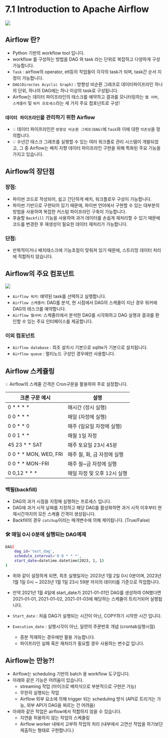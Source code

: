 # 7.1 Introduction to Apache Airflow

<img src="./images/7_1_1.png">

## Airflow 란?

- Python 기반의 workflow tool 입니다.
- workflow 를 구성하는 방법을 DAG 와 task 라는 단위로 복잡하고 다양하게 구성 가능합니다.
- `Task` : airflow의 operator, etl등의 작업들이 각각의 task가 되며, task간 순서 지정이 가능합니다.
- `DAG(Directes Acyclic Graph)` : 방향성 비순환 그래프로 데이터파이프라인 하나의 단위, 하나의 DAG에는 하나 이상의 task로 구성됩니다.
- Airflow는 데이터 파이프라인의 태스크를 예약하고 결과를 모니터링하는 `웹 서버`, `스케줄러` 및 `워커 프로세스`라는 세 가지 주요 컴포넌트로 구성!

### `데이터 파이프라인`을 관리하기 위한 Airflow

- 💡 데이터 파이프라인은 `방향성 비순환 그래프(DAG)`에 `Task`와 이에 대한 `의존성`을 정의합니다.
- 💡 수년간 태스크 그래프를 실행할 수 있는 여러 워크플로 관리 시스템이 개발되었고, 그 중 Airflow는 배치 지향 데이터 파이프라인 구현을 위해 특화된 주요 기능을 가지고 있습니다.


## Airflow의 장단점

### 장점:

- 파이썬 코드로 작성되어, 쉽고 간단하게 배치, 워크플로우 구성이 가능합니다.
- 파이썬 기반으로 구현되어 있기 때문에, 파이썬 언어에서 구현할 수 있는 대부분의 방법을 사용하여 복잡한 커스텀 파이프라인 구축이 가능합니다.
- 후술할 `Backfill` 기능을 사용하여 과거 데이터를 손쉽게 재처리할 수 있기 때문에 코드를 변경한 후 재생성이 필요한 데이터 재처리가 가능합니다.

### 단점:

- 반복적이거나 배치태스크에 기능초점이 맞춰져 있기 때문에, 스트리밍 데이터 처리에 적합하지 않습니다.

## Airflow의 주요 컴포넌트

<img src="./images/7_1_2.png">

- `Airflow 워커`: 예약된 task를 선택하고 실행합니다.
- `Airflow 스케줄러`: DAG를 분석, 현 시점에서 DAG의 스케줄이 지난 경우 워커에 DAG의 태스크를 예약합니다.
- `Airflow 웹서버`: 스케줄러에서 분석한 DAG를 시각화하고 DAG 실행과 결과를 환인할 수 있는 주요 인터페이스를 제공합니다.

### 이외 컴포넌트

- `Airflow database` : 최초 설치시 기본으로 sqlite가 기본으로 설치됩니다.
- `Airflow queue` : 멀티노드 구성인 경우에만 사용합니다.

## Airflow 스케쥴링

💡 Airflow의 스케줄 간격은 Cron구문을 활용하여 주로 설정합니다.

| 크론 구문 예시 | 설명 |
| --- | --- |
| 0 * * * * | 매시간 (정시 실행) |
| 0 0 * * * | 매일 (자정에 실행) |
| 0 0 * * 0 | 매주 (일요일 자정에 실행) |
| 0 0 1 * * | 매월 1일 자정 |
| 45 23 * * SAT | 매주 토요일 23시 45분 |
| 0 0 * * MON, WED, FRI | 매주 월, 화, 금 자정에 실행 |
| 0 0 * * MON-FRI | 매주 월~금 자정에 실행 |
| 0 0,12 * * * | 매일 자정 및 오후 12시 실행 |

### 백필(backfill)

- DAG의 과거 시점을 지정해 실행하는 프로세스 입니다.
- DAG에 과거 시작 날짜를 지정하고 해당 DAG를 활성화하면 과거 시작 이후부터 현재시간까지의 모든 스케쥴 간격이 생성됩니다.
- Backfill의 경우 `catchup`이라는 매개변수에 의해 제어됩니다. (True/False)

### 🛠 매일 0시 0분에 실행되는 DAG예제

```bash
DAG( 
    dag_id='test_dag', 
    schedule_interval='0 0 * * *', 
    start_date=datetime.datetime(2023, 1, 1) 
)
```

- 위와 같이 설정하게 되면, 최초 실행일자는 2023년 1월 2일 0시 0분이며,
2023년 1월 1일 0시 ~ 2023년 1월 1일 23시 59분 까지의 데이터를 기준으로 작업합니다.

- 만약 2021년 1월 4일에 start_date가 2021-01-01인 DAG를 생성하여 ON했다면 2021-01-01, 2021-01-02, 2021-01-03에 해당하는 스케쥴이 트리거되어 실행됩니다.

- `Start_date` : 처음 DAG가 실행되는 시간이 아닌, COPY하기 시작한 시간 입니다.
- `Execution_date` : 실행시각이 아닌, 일련의 주문번호 개념 (crontab실행시점)
    - 증분 적재하는 경우에만 활용 가능합니다.
    - 파이프라인 실패 혹은 재처리가 필요할 경우 사용하는 변수값 입니다.

## Airflow는 만능?!

- Airflow는 scheduling 기반의 batch 용 workflow 도구입니다.
- 아래와 같은 기능은 어려움이 있습니다.
    - streaming 작업 (마이크로 배치식으로 부분적으로 구현은 가능)
    - 무한히 실행되는 작업
    - Airflow 외부 요소에 의해 trigger 되는 scheduling 방식 (API로 트리거는 가능, 외부 API가 DAG을 찌르는 건 어려움)
- 아래와 같은 작업은 airflow에서 적합하지 않을 수 있습니다.
    - 지연을 허용하지 않는 작업의 스케줄링
    - Airflow worker 내에서 고부하 작업의 처리 (내부에서 고연산 작업을 하기보단 제출하는 형태로 구현합니다.)


<script src="https://utteranc.es/client.js"
        repo="ehddnr301/data-engineering-for-everybody"
        issue-term="pathname"
        label="comments"
        theme="preferred-color-scheme"
        crossorigin="anonymous"
        async>
</script>